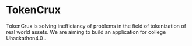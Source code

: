 # TokenCrux
TokenCrux is solving inefficiancy of problems in the field of tokenization of real world assets. We are aiming to build an application for college Uhackathon4.0 .
